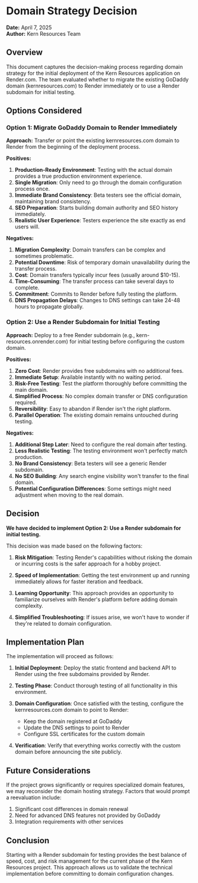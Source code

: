 # Domain Strategy Decision

**Date:** April 7, 2025  
**Author:** Kern Resources Team

## Overview

This document captures the decision-making process regarding domain strategy for the initial deployment of the Kern Resources application on Render.com. The team evaluated whether to migrate the existing GoDaddy domain (kernresources.com) to Render immediately or to use a Render subdomain for initial testing.

## Options Considered

### Option 1: Migrate GoDaddy Domain to Render Immediately

**Approach:** Transfer or point the existing kernresources.com domain to Render from the beginning of the deployment process.

**Positives:**
1. **Production-Ready Environment**: Testing with the actual domain provides a true production environment experience.
2. **Single Migration**: Only need to go through the domain configuration process once.
3. **Immediate Brand Consistency**: Beta testers see the official domain, maintaining brand consistency.
4. **SEO Preparation**: Starts building domain authority and SEO history immediately.
5. **Realistic User Experience**: Testers experience the site exactly as end users will.

**Negatives:**
1. **Migration Complexity**: Domain transfers can be complex and sometimes problematic.
2. **Potential Downtime**: Risk of temporary domain unavailability during the transfer process.
3. **Cost**: Domain transfers typically incur fees (usually around $10-15).
4. **Time-Consuming**: The transfer process can take several days to complete.
5. **Commitment**: Commits to Render before fully testing the platform.
6. **DNS Propagation Delays**: Changes to DNS settings can take 24-48 hours to propagate globally.

### Option 2: Use a Render Subdomain for Initial Testing

**Approach:** Deploy to a free Render subdomain (e.g., kern-resources.onrender.com) for initial testing before configuring the custom domain.

**Positives:**
1. **Zero Cost**: Render provides free subdomains with no additional fees.
2. **Immediate Setup**: Available instantly with no waiting period.
3. **Risk-Free Testing**: Test the platform thoroughly before committing the main domain.
4. **Simplified Process**: No complex domain transfer or DNS configuration required.
5. **Reversibility**: Easy to abandon if Render isn't the right platform.
6. **Parallel Operation**: The existing domain remains untouched during testing.

**Negatives:**
1. **Additional Step Later**: Need to configure the real domain after testing.
2. **Less Realistic Testing**: The testing environment won't perfectly match production.
3. **No Brand Consistency**: Beta testers will see a generic Render subdomain.
4. **No SEO Building**: Any search engine visibility won't transfer to the final domain.
5. **Potential Configuration Differences**: Some settings might need adjustment when moving to the real domain.

## Decision

**We have decided to implement Option 2: Use a Render subdomain for initial testing.**

This decision was made based on the following factors:

1. **Risk Mitigation**: Testing Render's capabilities without risking the domain or incurring costs is the safer approach for a hobby project.

2. **Speed of Implementation**: Getting the test environment up and running immediately allows for faster iteration and feedback.

3. **Learning Opportunity**: This approach provides an opportunity to familiarize ourselves with Render's platform before adding domain complexity.

4. **Simplified Troubleshooting**: If issues arise, we won't have to wonder if they're related to domain configuration.

## Implementation Plan

The implementation will proceed as follows:

1. **Initial Deployment**: Deploy the static frontend and backend API to Render using the free subdomains provided by Render.

2. **Testing Phase**: Conduct thorough testing of all functionality in this environment.

3. **Domain Configuration**: Once satisfied with the testing, configure the kernresources.com domain to point to Render:
   - Keep the domain registered at GoDaddy
   - Update the DNS settings to point to Render
   - Configure SSL certificates for the custom domain

4. **Verification**: Verify that everything works correctly with the custom domain before announcing the site publicly.

## Future Considerations

If the project grows significantly or requires specialized domain features, we may reconsider the domain hosting strategy. Factors that would prompt a reevaluation include:

1. Significant cost differences in domain renewal
2. Need for advanced DNS features not provided by GoDaddy
3. Integration requirements with other services

## Conclusion

Starting with a Render subdomain for testing provides the best balance of speed, cost, and risk management for the current phase of the Kern Resources project. This approach allows us to validate the technical implementation before committing to domain configuration changes.
